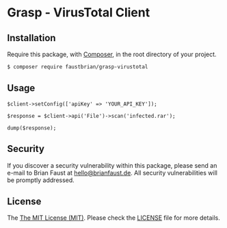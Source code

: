 # Grasp - VirusTotal Client

## Installation

Require this package, with [Composer](https://getcomposer.org/), in the root directory of your project.

```bash
$ composer require faustbrian/grasp-virustotal
```

## Usage

```php$client = new BrianFaust\Grasp\VirusTotal\Client();
$client->setConfig(['apiKey' => 'YOUR_API_KEY']);

$response = $client->api('File')->scan('infected.rar');

dump($response);
```

## Security

If you discover a security vulnerability within this package, please send an e-mail to Brian Faust at hello@brianfaust.de. All security vulnerabilities will be promptly addressed.

## License

The [The MIT License (MIT)](LICENSE). Please check the [LICENSE](LICENSE) file for more details.
